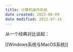 ```yaml
---
title: 计算机操作系统
date created: 2022-06-09
date modified: 2022-07-14
---
```


从一个经典对比谈起：

[[Windows系统与MacOS系统]]
